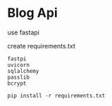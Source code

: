 # Blog Api
use fastapi

create requirements.txt
```
fastpi
uvicorn
sqlalchemy
passlib
bcrypt
```

```shell
pip install -r requirements.txt
```
